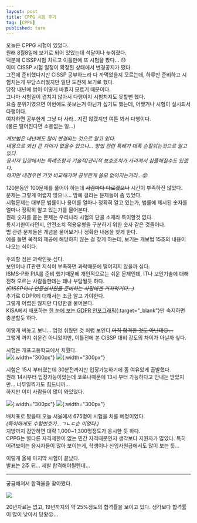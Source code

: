 ```yaml
---
layout: post
title: CPPG 시험 후기
tag: [CPPG]
published: ture
---
```


오늘은 CPPG 시험이 있었다.  
원래 8월8일에 보기로 되어 있었는데 석달이나 늦춰졌다.  
덕분에 CISSP시험 치르고 이틀만에 또 시험을 봤다... 😓  
이미 CISSP 시험 일정이 확정된 상태에서 변경공지가 떴다.  
그전에 준비했다지만 CISSP 공부하느라 다 까먹었을지 모르는데, 하루만 준비하고 시험치는게 부담스러웠지만 일단 도전해 보기로 했다.  
당장 내년에 법이 어떻게 바뀔지 모르기 때문이다.  
그나마 시험일이 겹치지 않아서 다행이지 시험치지도 못할뻔 했다.  
요즘 분위기였으면 이번에도 못보는거 아닌가 싶기도 했는데, 어쨌거나 시험이 실시되서 다행이다.  
여차하면 공부한게 그냥 다 사라...지진 않겠지만 여튼 봐서 다행이다.  
(물론 떨어진다면 소용없는 일...)  

_개보법은 내년에도 많이 변경되는 것으로 알고 있다._  
_내용으로 봐선 큰 차이가 없을수 있으나... 망법 관련 특례가 대폭 손질되는것으로 알고 있다._  
_응시자 입장에서는 특례조항과 기술적/관리적 보호조치가 사라져서 심플해질수도 있겠다._  
_하지만 내경우엔 기껏 비교해가며 공부한게 쓸모 없어지는거라...😵_

120분동안 100문제를 풀어야 하는데 ~~사람마다 다르겠으나~~ 시간이 부족하진 않았다.  
문제는 그렇게 어렵지 않으나... 맘에 걸리는 문제들이 좀 있었다.  
시험문제는 대부문 법률이나 용어를 얼마나 정확히 알고 있는가, 법률에 제시된 숫자를 얼마나 정확히 알고 있는가를 물어본다.  
원래 숫자를 묻는 문제는 우리나라 시험의 단골 소재라 특이할것 없다.  
통지기한이라던지, 안전조치 적용유형을 구분하기 위한 숫자 같은 것들이다.  
법 관련 문제들은 개념을 물어보거나 정확한 내용을 찾게 한다.  
예를 들면 목적외 제공에 해당하지 않는 걸 찾게 하는데, 보기는 개보법 15조의 내용이 나오는 식이다.  

주의할 점은 과락인듯 싶다.  
보안이나 IT관련 지식이 부족하면 과락때문에 떨어지지 않을까 싶다.  
ISMS-P와 PIA를 준비 했기때문에 개인적으로는 쉬운 문제인데, IT나 보안기술에 대해 전혀 모르는 사람들한테는 꽤나 부담될듯 하다.  
~~_(CISSP이나 인증심사원을 준비하는 사람에겐 거저먹기다...)_~~  
추가로 GDPR에 대해서는 조금 알고 가야한다.  
그렇게 어렵진 않지만 다양한걸 물어본다.  
KISA에서 배포하는 [한 눈에 보는 GDPR 인포그래픽](https://gdpr.kisa.or.kr/gdpr/bbs/selectArticleDetail.do?bbsId=BBSMSTR_000000000101&nttId=983){:target="_blank"}만 숙지하면 충분할듯 하다.  

이렇게 써놓고 보니... 엄청 쉬웠던 것 처럼 보인다.~~아직 합격한 것도 아닌데😑...~~  
그렇게 까지 쉬운건 아니었지만, 이틀전에 본 CISSP 대비 강도의 차이가 아닐까 싶다.  


시험은 개포고등학교에서 치뤘다.  
![](../../img/2021-12-05-CPPG%20examination%20review/1.jpg){:width="300px"}
![](../../img/2021-12-05-CPPG%20examination%20review/2.jpg){:width="300px"}  

시험은 15시 부터였는데 30분전까지만 입장가능하기에 좀 여유있게 출발했다.  
원래 14시부터 입장가능이었는데 코로나때문에 13시 부터 가능하다고 안내는 받았지만... 너무일찍가도 힘드니까...  
하지만 이미 사람들이 많이 와있었다.  

![](../../img/2021-12-05-CPPG%20examination%20review/3.jpg){:width="300px"}
![](../../img/2021-12-05-CPPG%20examination%20review/4.jpg){:width="300px"}  

배치표로 봤을때 오늘 서울에서 675명이 시험을 치룰 예정이었다.  
_(특이하게도 수험번호가...ㄱㄴㄷ순 이었다.)_  
지방까지 감안하면 대략 1,000~1,300명정도가 응시한 듯 하다.  
CPPG는 별다른 자격제한이 없는 민간 자격때문인지 생각보다 지원자가 많았다.
특히 어려보이는 응시자들이 많아 보이는게, 학생이나 신입사원급에서도 많이 보는 듯...

이렇게 올해 마지막 시험이 끝났다.  
발표는 2주 뒤... 제발 합격해야될텐데...  


-----

궁금해져서 합격율을 찾아봤다.  

![](../../img/2021-12-05-CPPG%20examination%20review/2021-12-06-17-33-01.png)  

20년자료는 없고, 19년까지의 약 25%정도의 합격률을 보이고 있다.
생각보다 합격률이 많이 낮아서 당황😲...

